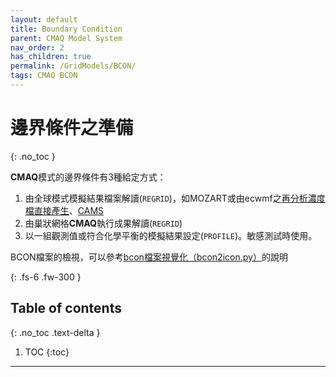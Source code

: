 ```yaml
---
layout: default
title: Boundary Condition
parent: CMAQ Model System
nav_order: 2
has_children: true
permalink: /GridModels/BCON/
tags: CMAQ BCON
---
```


# 邊界條件之準備
{: .no_toc }

**CMAQ**模式的邊界條件有3種給定方式：
1. 由全球模式模擬結果檔案解讀(`REGRID`)，如MOZART或由ecwmf之[再分析濃度檔直接產生](https://sinotec2.github.io/Focus-on-Air-Quality/AQana/GAQuality/ECMWF_rean/grb2bc/)、[CAMS]()
1. 由巢狀網格**CMAQ**執行成果解讀(`REGRID`)
1. 以一組觀測值或符合化學平衡的模擬結果設定(`PROFILE`)。敏感測試時使用。

BCON檔案的檢視，可以參考[bcon檔案視覺化（bcon2icon.py）](../../ForecastSystem/BCProblem/3.1BCON2ICON.md)的說明

{: .fs-6 .fw-300 }



## Table of contents
{: .no_toc .text-delta }

1. TOC
{:toc}

---



